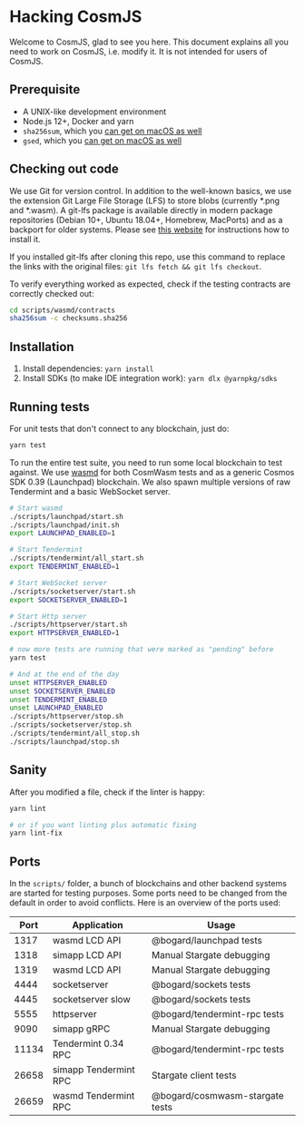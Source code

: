 # Hacking CosmJS

Welcome to CosmJS, glad to see you here. This document explains all you need to
work on CosmJS, i.e. modify it. It is not intended for users of CosmJS.

## Prerequisite

- A UNIX-like development environment
- Node.js 12+, Docker and yarn
- `sha256sum`, which you
  [can get on macOS as well](https://unix.stackexchange.com/questions/426837/no-sha256sum-in-macos)
- `gsed`, which you
  [can get on macOS as well](https://formulae.brew.sh/formula/gnu-sed)

## Checking out code

We use Git for version control. In addition to the well-known basics, we use the
extension Git Large File Storage (LFS) to store blobs (currently \*.png and
\*.wasm). A git-lfs package is available directly in modern package repositories
(Debian 10+, Ubuntu 18.04+, Homebrew, MacPorts) and as a backport for older
systems. Please see [this website](https://git-lfs.github.com/) for instructions
how to install it.

If you installed git-lfs after cloning this repo, use this command to replace
the links with the original files: `git lfs fetch && git lfs checkout`.

To verify everything worked as expected, check if the testing contracts are
correctly checked out:

```sh
cd scripts/wasmd/contracts
sha256sum -c checksums.sha256
```

## Installation

1. Install dependencies: `yarn install`
2. Install SDKs (to make IDE integration work): `yarn dlx @yarnpkg/sdks`

## Running tests

For unit tests that don't connect to any blockchain, just do:

```sh
yarn test
```

To run the entire test suite, you need to run some local blockchain to test
against. We use [wasmd](https://github.com/CosmWasm/wasmd) for both CosmWasm
tests and as a generic Cosmos SDK 0.39 (Launchpad) blockchain. We also spawn
multiple versions of raw Tendermint and a basic WebSocket server.

```sh
# Start wasmd
./scripts/launchpad/start.sh
./scripts/launchpad/init.sh
export LAUNCHPAD_ENABLED=1

# Start Tendermint
./scripts/tendermint/all_start.sh
export TENDERMINT_ENABLED=1

# Start WebSocket server
./scripts/socketserver/start.sh
export SOCKETSERVER_ENABLED=1

# Start Http server
./scripts/httpserver/start.sh
export HTTPSERVER_ENABLED=1

# now more tests are running that were marked as "pending" before
yarn test

# And at the end of the day
unset HTTPSERVER_ENABLED
unset SOCKETSERVER_ENABLED
unset TENDERMINT_ENABLED
unset LAUNCHPAD_ENABLED
./scripts/httpserver/stop.sh
./scripts/socketserver/stop.sh
./scripts/tendermint/all_stop.sh
./scripts/launchpad/stop.sh
```

## Sanity

After you modified a file, check if the linter is happy:

```sh
yarn lint

# or if you want linting plus automatic fixing
yarn lint-fix
```

## Ports

In the `scripts/` folder, a bunch of blockchains and other backend systems are
started for testing purposes. Some ports need to be changed from the default in
order to avoid conflicts. Here is an overview of the ports used:

| Port  | Application           | Usage                           |
| ----- | --------------------- | ------------------------------- |
| 1317  | wasmd LCD API         | @bogard/launchpad tests         |
| 1318  | simapp LCD API        | Manual Stargate debugging       |
| 1319  | wasmd LCD API         | Manual Stargate debugging       |
| 4444  | socketserver          | @bogard/sockets tests           |
| 4445  | socketserver slow     | @bogard/sockets tests           |
| 5555  | httpserver            | @bogard/tendermint-rpc tests    |
| 9090  | simapp gRPC           | Manual Stargate debugging       |
| 11134 | Tendermint 0.34 RPC   | @bogard/tendermint-rpc tests    |
| 26658 | simapp Tendermint RPC | Stargate client tests           |
| 26659 | wasmd Tendermint RPC  | @bogard/cosmwasm-stargate tests |
